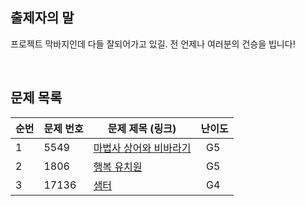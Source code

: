 ## 출제자의 말
프로젝트 막바지인데 다들 잘되어가고 있길.
전 언제나 여러분의 건승을 빕니다!

<br>

## 문제 목록

| **순번** | **문제 번호** | **문제 제목 (링크)**                                        | 난이도       |
| -------- |-----------|-------------------------------------------------------|-----------|
| 1        | 5549      | [마법사 상어와 비바라기](https://www.acmicpc.net/problem/21610) | &nbsp; G5 |
| 2        | 1806      | [행복 유치원](https://www.acmicpc.net/problem/13164)        | &nbsp; G5 |
| 3        | 17136     | [샘터](https://www.acmicpc.net/problem/18513)           | &nbsp; G4 |

<br>
<br>
